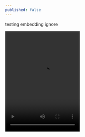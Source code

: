 ```yaml
---
published: false
---
```

testing embedding ignore

<video width="240" height="320" autoplay loop>
  <source src="https://thumbs.gfycat.com/WarmRightAnglerfish-mobile.mp4" type="video/mp4" />
  Your browser does not support the video tag.
</video>